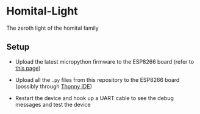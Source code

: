 # Homital-Light
The zeroth light of the homital family

## Setup

- Upload the latest micropython firmware to the ESP8266 board (refer to [this page](https://docs.micropython.org/en/latest/esp8266/tutorial/intro.html#intro))
- Upload all the `.py` files from this repository to the ESP8266 board (possibly through [Thonny IDE](https://thonny.org/))


- Restart the device and hook up a UART cable to see the debug messages and test the device

